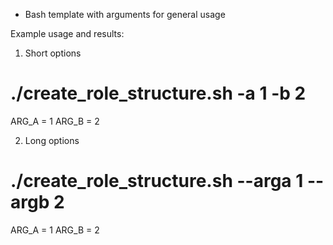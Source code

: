 - Bash template with arguments for general usage

Example usage and results:

1) Short options
# ./create_role_structure.sh -a 1 -b 2
ARG_A = 1
ARG_B = 2

2) Long options
# ./create_role_structure.sh --arga 1 --argb 2
ARG_A = 1
ARG_B = 2


